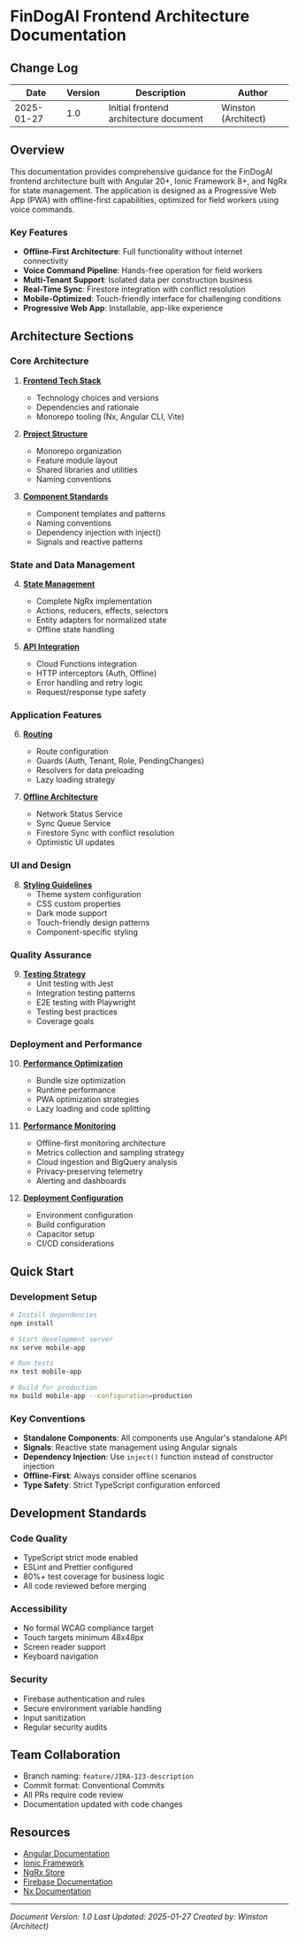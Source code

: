 # FinDogAI Frontend Architecture Documentation

## Change Log

| Date | Version | Description | Author |
|------|---------|-------------|---------|
| 2025-01-27 | 1.0 | Initial frontend architecture document | Winston (Architect) |

## Overview

This documentation provides comprehensive guidance for the FinDogAI frontend architecture built with Angular 20+, Ionic Framework 8+, and NgRx for state management. The application is designed as a Progressive Web App (PWA) with offline-first capabilities, optimized for field workers using voice commands.

### Key Features

- **Offline-First Architecture**: Full functionality without internet connectivity
- **Voice Command Pipeline**: Hands-free operation for field workers
- **Multi-Tenant Support**: Isolated data per construction business
- **Real-Time Sync**: Firestore integration with conflict resolution
- **Mobile-Optimized**: Touch-friendly interface for challenging conditions
- **Progressive Web App**: Installable, app-like experience

## Architecture Sections

### Core Architecture

1. **[Frontend Tech Stack](./tech-stack.md)**
   - Technology choices and versions
   - Dependencies and rationale
   - Monorepo tooling (Nx, Angular CLI, Vite)

2. **[Project Structure](./project-structure.md)**
   - Monorepo organization
   - Feature module layout
   - Shared libraries and utilities
   - Naming conventions

3. **[Component Standards](./component-standards.md)**
   - Component templates and patterns
   - Naming conventions
   - Dependency injection with inject()
   - Signals and reactive patterns

### State and Data Management

4. **[State Management](./state-management.md)**
   - Complete NgRx implementation
   - Actions, reducers, effects, selectors
   - Entity adapters for normalized state
   - Offline state handling

5. **[API Integration](./api-integration.md)**
   - Cloud Functions integration
   - HTTP interceptors (Auth, Offline)
   - Error handling and retry logic
   - Request/response type safety

### Application Features

6. **[Routing](./routing.md)**
   - Route configuration
   - Guards (Auth, Tenant, Role, PendingChanges)
   - Resolvers for data preloading
   - Lazy loading strategy

7. **[Offline Architecture](./offline-architecture.md)**
   - Network Status Service
   - Sync Queue Service
   - Firestore Sync with conflict resolution
   - Optimistic UI updates

### UI and Design

8. **[Styling Guidelines](./styling-guidelines.md)**
   - Theme system configuration
   - CSS custom properties
   - Dark mode support
   - Touch-friendly design patterns
   - Component-specific styling

### Quality Assurance

9. **[Testing Strategy](./testing-strategy.md)**
   - Unit testing with Jest
   - Integration testing patterns
   - E2E testing with Playwright
   - Testing best practices
   - Coverage goals

### Deployment and Performance

10. **[Performance Optimization](./performance-optimization.md)**
    - Bundle size optimization
    - Runtime performance
    - PWA optimization strategies
    - Lazy loading and code splitting

11. **[Performance Monitoring](./performance-monitoring.md)**
    - Offline-first monitoring architecture
    - Metrics collection and sampling strategy
    - Cloud ingestion and BigQuery analysis
    - Privacy-preserving telemetry
    - Alerting and dashboards

12. **[Deployment Configuration](./deployment-configuration.md)**
    - Environment configuration
    - Build configuration
    - Capacitor setup
    - CI/CD considerations

## Quick Start

### Development Setup

```bash
# Install dependencies
npm install

# Start development server
nx serve mobile-app

# Run tests
nx test mobile-app

# Build for production
nx build mobile-app --configuration=production
```

### Key Conventions

- **Standalone Components**: All components use Angular's standalone API
- **Signals**: Reactive state management using Angular signals
- **Dependency Injection**: Use `inject()` function instead of constructor injection
- **Offline-First**: Always consider offline scenarios
- **Type Safety**: Strict TypeScript configuration enforced

## Development Standards

### Code Quality
- TypeScript strict mode enabled
- ESLint and Prettier configured
- 80%+ test coverage for business logic
- All code reviewed before merging

### Accessibility
- No formal WCAG compliance target
- Touch targets minimum 48x48px
- Screen reader support
- Keyboard navigation

### Security
- Firebase authentication and rules
- Secure environment variable handling
- Input sanitization
- Regular security audits

## Team Collaboration

- Branch naming: `feature/JIRA-123-description`
- Commit format: Conventional Commits
- All PRs require code review
- Documentation updated with code changes

## Resources

- [Angular Documentation](https://angular.dev)
- [Ionic Framework](https://ionicframework.com)
- [NgRx Store](https://ngrx.io)
- [Firebase Documentation](https://firebase.google.com/docs)
- [Nx Documentation](https://nx.dev)

---

*Document Version: 1.0*
*Last Updated: 2025-01-27*
*Created by: Winston (Architect)*
